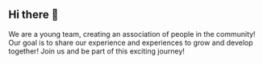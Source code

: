 ## Hi there 👋

We are a young team, creating an association of people in the community!
Our goal is to share our experience and experiences to grow and develop together!  Join us and be part of this exciting journey! 
